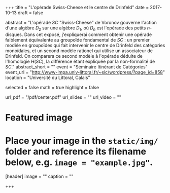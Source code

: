 +++
title = "L'opérade Swiss-Cheese et le centre de Drinfeld"
date = 2017-10-13
draft = false

abstract = "L'opérade $SC$ \"Swiss-Cheese\" de Voronov gouverne l'action d'une algèbre $D_2$ sur une algèbre $D_1$, où $D_n$ est l'opérade des petits $n$-disques. Dans cet exposé, j'expliquerai comment obtenir une opérade faiblement équivalente au groupoïde fondamental de $SC$ : un premier modèle en groupoïdes qui fait intervenir le centre de Drinfeld des catégories monoïdales, et un second modèle rationel qui utilise un associateur de Drinfeld. On comparera ce second modèle à l'opérade déduite de l'homologie $H(SC)$, la différence étant expliquée par la non-formalité de $SC$."
abstract_short = ""
event = "Séminaire Itinérant de Catégories"
event_url = "http://www-lmpa.univ-littoral.fr/~sic/wordpress/?page_id=858"
location = "Université du Littoral, Calais"

selected = false
math = true
highlight = false

url_pdf = "/pdf/center.pdf"
url_slides = ""
url_video = ""

# Featured image
# Place your image in the `static/img/` folder and reference its filename below, e.g. `image = "example.jpg"`.
[header]
image = ""
caption = ""

+++
